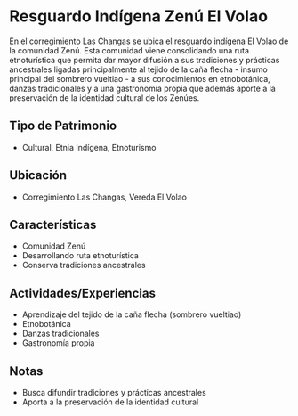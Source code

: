# Resguardo Indígena Zenú El Volao

En el corregimiento Las Changas se ubica el resguardo indígena El Volao de la comunidad Zenú. Esta comunidad viene consolidando una ruta etnoturística que permita dar mayor difusión a sus tradiciones y prácticas ancestrales ligadas principalmente al tejido de la caña flecha - insumo principal del sombrero vueltiao - a sus conocimientos en etnobotánica, danzas tradicionales y a una gastronomía propia que además aporte a la preservación de la identidad cultural de los Zenúes.

## Tipo de Patrimonio
- Cultural, Etnia Indígena, Etnoturismo

## Ubicación
- Corregimiento Las Changas, Vereda El Volao

## Características
- Comunidad Zenú
- Desarrollando ruta etnoturística
- Conserva tradiciones ancestrales

## Actividades/Experiencias
- Aprendizaje del tejido de la caña flecha (sombrero vueltiao)
- Etnobotánica
- Danzas tradicionales
- Gastronomía propia

## Notas
- Busca difundir tradiciones y prácticas ancestrales
- Aporta a la preservación de la identidad cultural 